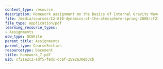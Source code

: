 ```yaml
---
content_type: resource
description: Homework assignment on the Basics of Internal Gravity Waves.
file: /media/courses/12-810-dynamics-of-the-atmosphere-spring-2008/cf21e2c2adf5fedcccaf2592a30eb3cb_homework_7.pdf
file_type: application/pdf
learning_resource_types:
- Assignments
ocw_type: OCWFile
parent_title: Assignments
parent_type: CourseSection
resourcetype: Document
title: homework_7.pdf
uid: cf21e2c2-adf5-fedc-ccaf-2592a30eb3cb
---
```


